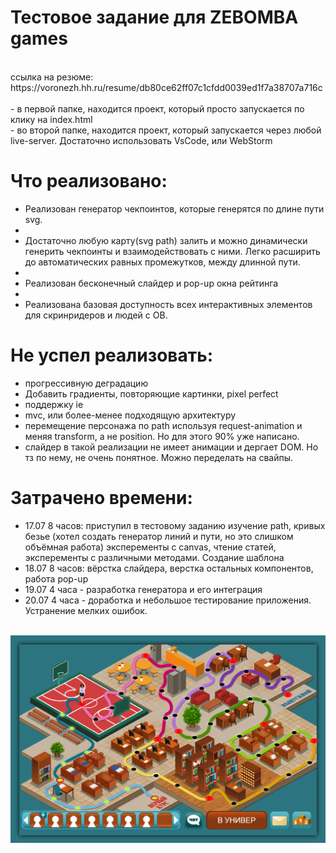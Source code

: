 # Тестовое задание для ZEBOMBA games
<br>
ссылка на резюме: https://voronezh.hh.ru/resume/db80ce62ff07c1cfdd0039ed1f7a38707a716c
<br>
<br>
- в первой папке, находится проект, который просто запускается по клику на index.html
<br>
- во второй папке, находится проект, который запускается через любой live-server. Достаточно использовать VsCode, или WebStorm
<br>

# Что реализовано:
- Реализован генератор чекпоинтов, которые генерятся по длине пути svg.
- <br>
- Достаточно любую карту(svg path) залить и можно динамически генерить чекпоинты и взаимодействовать с ними. Легко расширить до автоматических равных промежутков, между длинной пути.
- <br>
- Реализован бесконечный слайдер и pop-up окна рейтинга
- <br>
- Реализована базовая доступность всех интерактивных элементов для скринридеров и людей с ОВ.

# Не успел реализовать:
- прогрессивную деградацию
- Добавить градиенты, повторяющие картинки, pixel perfect
- поддержку ie
- mvc, или более-менее подходящую архитектуру
- перемещение персонажа по path используя request-animation и меняя transform, а не position. Но для этого 90% уже написано.
- слайдер в такой реализации не имеет анимации и дергает DOM. Но тз по нему, не очень понятное. Можно переделать на свайпы.

# Затрачено времени:
- 17.07 8 часов: приступил в тестовому заданию
изучение path, кривых безье (хотел создать генератор линий и пути, но это слишком объёмная работа)
эксперементы с canvas, чтение статей, эксперементы с различными методами. Создание шаблона
- 18.07 8 часов: 
вёрстка слайдера, верстка остальных компонентов, работа pop-up
- 19.07 4 часа - разработка генератора и его интеграция
- 20.07 4 часа - доработка и небольшое тестирование приложения. Устранение мелких ошибок.

<br>
<img src="cover.png">


